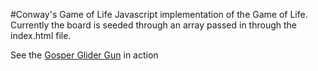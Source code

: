 #Conway's Game of Life
Javascript implementation of the Game of Life. Currently the board is seeded through an array passed in through the index.html file.

See the <a href="http://htmlpreview.github.io/?https://github.com/alexsbryan/conway-game-of-life/blob/master/index.html">Gosper Glider Gun</a> in action